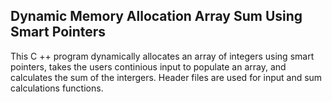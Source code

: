 ## Dynamic Memory Allocation Array Sum Using Smart Pointers

This C ++ program dynamically allocates an array of integers using smart pointers, takes the users continious input to populate an array, and calculates the sum of the intergers. Header files are used for input and sum calculations functions.

